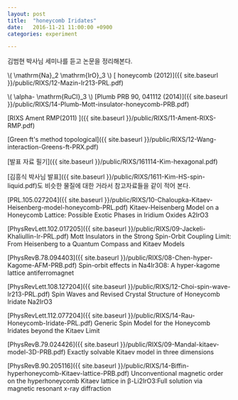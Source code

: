 ```yaml
---
layout: post
title:  "honeycomb Iridates"
date:   2016-11-21 11:00:00 +0900
categories: experiment

---
```



김범현 박사님 세미나를 듣고 논문을 정리해본다.

\\( \mathrm{Na}_2 \mathrm{IrO}_3 \\) [ honeycomb (2012)]({{ site.baseurl }}/public/RIXS/12-Mazin-Ir213-PRL.pdf)

\\( \alpha- \mathrm{RuCl}_3 \\) [Plumb PRB 90, 041112 (2014)]({{ site.baseurl }}/public/RIXS/14-Plumb-Mott-insulator-honeycomb-PRB.pdf)

[RIXS Ament RMP(2011) ]({{ site.baseurl }}/public/RIXS/11-Ament-RIXS-RMP.pdf)

[Green ft's method topological]({{ site.baseurl }}/public/RIXS/12-Wang-interaction-Greens-ft-PRX.pdf)

[발표 자료 필기]({{ site.baseurl }}/public/RIXS/161114-Kim-hexagonal.pdf)


[김흥식 박사님 발표]({{ site.baseurl }}/public/RIXS/1611-Kim-HS-spin-liquid.pdf)도 비슷한 물질에 대한 거라서 참고자료들을 같이 적어 본다.

[PRL.105.027204]({{ site.baseurl }}/public/RIXS/10-Chaloupka-Kitaev-Heisenberg-model-honeycomb-PRL.pdf) Kitaev-Heisenberg Model on a Honeycomb Lattice: Possible Exotic Phases in Iridium Oxides A2IrO3

[PhysRevLett.102.017205]({{ site.baseurl }}/public/RIXS/09-Jackeli-Khaliullin-Ir-PRL.pdf) Mott Insulators in the Strong Spin-Orbit Coupling Limit:
From Heisenberg to a Quantum Compass and Kitaev Models

[PhysRevB.78.094403]({{ site.baseurl }}/public/RIXS/08-Chen-hyper-Kagome-AFM-PRB.pdf) Spin-orbit effects in Na4Ir3O8: A hyper-kagome lattice antiferromagnet

[PhysRevLett.108.127204]({{ site.baseurl }}/public/RIXS/12-Choi-spin-wave-Ir213-PRL.pdf) Spin Waves and Revised Crystal Structure of Honeycomb Iridate Na2IrO3

[PhysRevLett.112.077204]({{ site.baseurl }}/public/RIXS/14-Rau-Honeycomb-Iridate-PRL.pdf) Generic Spin Model for the Honeycomb Iridates beyond the Kitaev Limit


[PhysRevB.79.024426]({{ site.baseurl }}/public/RIXS/09-Mandal-kitaev-model-3D-PRB.pdf) Exactly solvable Kitaev model in three dimensions

[PhysRevB.90.205116]({{ site.baseurl }}/public/RIXS/14-Biffin-hyperhoneycomb-Kitaev-lattice-PRB.pdf) Unconventional magnetic order on the hyperhoneycomb Kitaev lattice in β-Li2IrO3:Full solution via magnetic resonant x-ray diffraction
